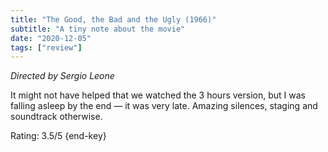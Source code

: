 ```yaml
---
title: "The Good, the Bad and the Ugly (1966)"
subtitle: "A tiny note about the movie"
date: "2020-12-05"
tags: ["review"]
---
```


_Directed by Sergio Leone_

It might not have helped that we watched the 3 hours version, but I was falling asleep by the end — it was very late. Amazing silences, staging and soundtrack otherwise.

Rating: 3.5/5 {end-key}
